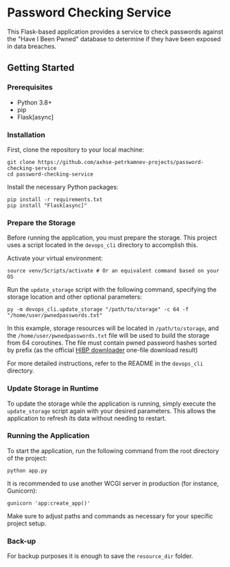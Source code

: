 # Password Checking Service

This Flask-based application provides a service to check passwords against the "Have I Been Pwned" database to determine if they have been exposed in data breaches.

## Getting Started

### Prerequisites

- Python 3.8+
- pip
- Flask[async]

### Installation

First, clone the repository to your local machine:
```
git clone https://github.com/axhse-petrkamnev-projects/password-checking-service
cd password-checking-service
```
Install the necessary Python packages:
```
pip install -r requirements.txt
pip install "Flask[async]"
```
### Prepare the Storage

Before running the application, you must prepare the storage. This project uses a script located in the `devops_cli` directory to accomplish this.

Activate your virtual environment:
```
source venv/Scripts/activate # Or an equivalent command based on your OS
```
Run the `update_storage` script with the following command, specifying the storage location and other optional parameters:
```
py -m devops_cli.update_storage "/path/to/storage" -c 64 -f "/home/user/pwnedpasswords.txt"
```

In this example, storage resources will be located in `/path/to/storage`, and the `/home/user/pwnedpasswords.txt` file will be used to build the storage from 64 coroutines. The file must contain pwned password hashes sorted by prefix (as the official [HIBP downloader](https://github.com/HaveIBeenPwned/PwnedPasswordsDownloader) one-file download result)

For more detailed instructions, refer to the README in the `devops_cli` directory.

### Update Storage in Runtime

To update the storage while the application is running, simply execute the `update_storage` script again with your desired parameters. This allows the application to refresh its data without needing to restart.

### Running the Application

To start the application, run the following command from the root directory of the project:
```
python app.py
```
It is recommended to use another WCGI server in production (for instance, Gunicorn):
```
gunicorn 'app:create_app()'
```
Make sure to adjust paths and commands as necessary for your specific project setup.

### Back-up
For backup purposes it is enough to save the `resource_dir` folder.
